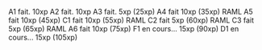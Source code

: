 A1 fait. 10xp
A2 fait. 10xp
A3 fait. 5xp (25xp)
A4 fait 10xp (35xp) RAML
A5 fait 10xp (45xp)
C1 fait  10xp (55xp) RAML
C2 fait 5xp (60xp) RAML
C3 fait 5xp (65xp) RAML
A6 fait 10xp (75xp)
F1 en cours... 15xp (90xp)
D1 en cours... 15xp (105xp)